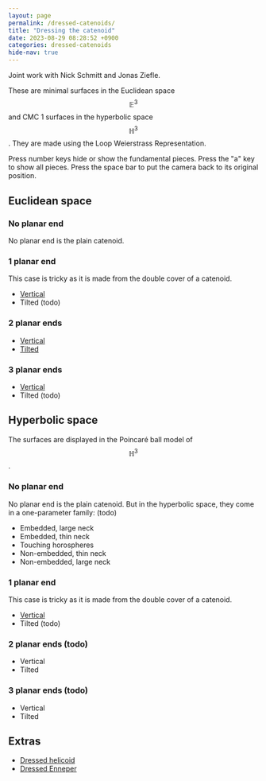 ```yaml
---
layout: page
permalink: /dressed-catenoids/
title: "Dressing the catenoid"
date: 2023-08-29 08:28:52 +0900
categories: dressed-catenoids
hide-nav: true
---
```


Joint work with Nick Schmitt and Jonas Ziefle.

These are minimal surfaces in the Euclidean space $$\mathbb{E}^3$$ and CMC 1 surfaces in the hyperbolic space $$\mathbb{H}^3$$. They are made using the Loop Weierstrass Representation. 

Press number keys hide or show the fundamental pieces. Press the "a" key to show all pieces. Press the space bar to put the camera back to its original position.

## Euclidean space 

### No planar end

No planar end is the plain catenoid.

### 1 planar end

This case is tricky as it is made from the double cover of a catenoid.

- [Vertical][1v]
- Tilted (todo)

### 2 planar ends

- [Vertical][2v]
- [Tilted][2d]

### 3 planar ends

- [Vertical][3v]
- Tilted (todo)

## Hyperbolic space

The surfaces are displayed in the Poincaré ball model of $$\mathbb{H}^3$$.

### No planar end

No planar end is the plain catenoid. But in the hyperbolic space, they come in a one-parameter family: (todo)

- Embedded, large neck
- Embedded, thin neck
- Touching horospheres
- Non-embedded, thin neck
- Non-embedded, large neck

### 1 planar end

This case is tricky as it is made from the double cover of a catenoid.

- [Vertical][h3-1end]
- Tilted (todo)

### 2 planar ends (todo)

- Vertical
- Tilted

### 3 planar ends (todo)

- Vertical
- Tilted

## Extras

- [Dressed helicoid][helicoid]
- [Dressed Enneper][enneper]

 <!-- -- [half 2][2dhalf2] is broken -->
<!-- - [Non-vertical ends][3dfull] -->
<!-- - [2 ends][h3-2v1] -->


[2vfull]: /surfaces/dressed-catenoids/2vfull.html
[2vhalf1]: /surfaces/dressed-catenoids/2vhalf1.html
[2vhalf2]: /surfaces/dressed-catenoids/2vhalf2.html
[2dfull]: /surfaces/dressed-catenoids/2dfull.html
[2dhalf1]: /surfaces/dressed-catenoids/2dhalf1.html
[2dhalf2]: /surfaces/dressed-catenoids/2dhalf2.html
[3vfull]: /surfaces/dressed-catenoids/3vfull.html
[3v3rd1]: /surfaces/dressed-catenoids/3v3rd1.html
[3v3rd2]: /surfaces/dressed-catenoids/3v3rd2.html
[3dfull]: /surfaces/dressed-catenoids/3dfull.html
[h3-2v1]: /surfaces/dressed-catenoids/h3-2v1.html
[2v4th-textured]: /surfaces/dressed-catenoids/textured/2vfull-textured.html
[2v]: /surfaces/dressed-catenoids/2v.html
[2d]: /surfaces/dressed-catenoids/2d.html
[3v]: /surfaces/dressed-catenoids/3v.html
[helicoid]: /surfaces/dressed-helicoid.html
[enneper]: /surfaces/enneper.html
[1v]: /surfaces/dressed-catenoids/1plane-cat.html
[h3-1end]: /surfaces/dressed-catenoids/1plane-cat-h3.html
